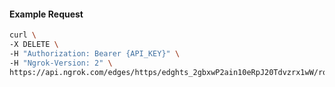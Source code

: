 <!-- Code generated for API Clients. DO NOT EDIT. -->

#### Example Request

```bash
curl \
-X DELETE \
-H "Authorization: Bearer {API_KEY}" \
-H "Ngrok-Version: 2" \
https://api.ngrok.com/edges/https/edghts_2gbxwP2ain10eRpJ20Tdvzrx1wW/routes/edghtsrt_2gbxwMLXibSFiO9leM26AGCJcuz/response_headers
```

